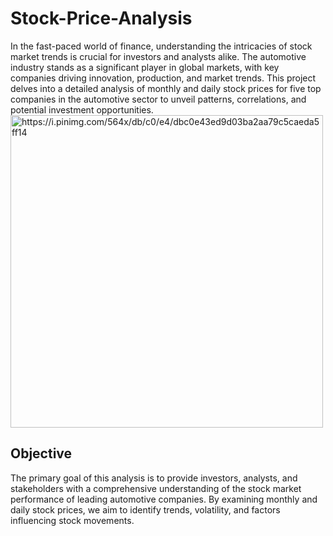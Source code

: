 # Stock-Price-Analysis
In the fast-paced world of finance, understanding the intricacies of stock market trends is crucial for investors and analysts alike. The automotive industry stands as a significant player in global markets, with key companies driving innovation, production, and market trends. This project delves into a detailed analysis of monthly and daily stock prices for five top companies in the automotive sector to unveil patterns, correlations, and potential investment opportunities.
<img src="https://i.pinimg.com/564x/db/c0/e4/dbc0e43ed9d03ba2aa79c5caeda5ff14.jpg" alt="https://i.pinimg.com/564x/db/c0/e4/dbc0e43ed9d03ba2aa79c5caeda5ff14" length="1000" width="500"/>
## Objective
The primary goal of this analysis is to provide investors, analysts, and stakeholders with a comprehensive understanding of the stock market performance of leading automotive companies. By examining monthly and daily stock prices, we aim to identify trends, volatility, and factors influencing stock movements.
